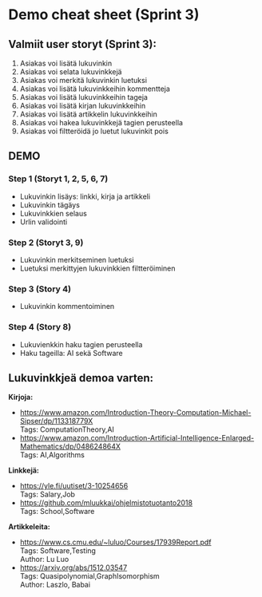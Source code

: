 # Demo cheat sheet (Sprint 3)

## Valmiit user storyt (Sprint 3):

1. Asiakas voi lisätä lukuvinkin
2. Asiakas voi selata lukuvinkkejä
3. Asiakas voi merkitä lukuvinkin luetuksi
4. Asiakas voi lisätä lukuvinkkeihin kommentteja
5. Asiakas voi lisätä lukuvinkkeihin tageja
6. Asiakas voi lisätä kirjan lukuvinkkeihin
7. Asiakas voi lisätä artikkelin lukuvinkkeihin
8. Asiakas voi hakea lukuvinkkejä tagien perusteella
9. Asiakas voi filtteröidä jo luetut lukuvinkit pois

## DEMO

### Step 1 (Storyt 1, 2, 5, 6, 7)

* Lukuvinkin lisäys: linkki, kirja ja artikkeli
* Lukuvinkin tägäys
* Lukuvinkkien selaus
* Urlin validointi

### Step 2 (Storyt 3, 9)

* Lukuvinkin merkitseminen luetuksi
* Luetuksi merkittyjen lukuvinkkien filtteröiminen

### Step 3 (Story 4)

* Lukuvinkin kommentoiminen

### Step 4 (Story 8)

* Lukuvienkkin haku tagien perusteella
* Haku tageilla: AI sekä Software


## Lukuvinkkjeä demoa varten:

**Kirjoja:**

* https://www.amazon.com/Introduction-Theory-Computation-Michael-Sipser/dp/113318779X        
Tags: ComputationTheory,AI
* https://www.amazon.com/Introduction-Artificial-Intelligence-Enlarged-Mathematics/dp/048624864X         
Tags: AI,Algorithms

**Linkkejä:**

* https://yle.fi/uutiset/3-10254656      
Tags: Salary,Job
* https://github.com/mluukkai/ohjelmistotuotanto2018    
Tags: School,Software

**Artikkeleita:**

* https://www.cs.cmu.edu/~luluo/Courses/17939Report.pdf    
Tags: Software,Testing    
Author: Lu Luo
* https://arxiv.org/abs/1512.03547   
Tags: Quasipolynomial,GraphIsomorphism    
Author: Laszlo, Babai  

 
